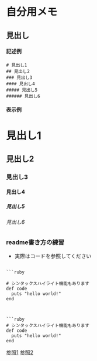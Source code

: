 # 自分用メモ

## 見出し
#### 記述例

```
# 見出し1
## 見出し2
### 見出し3
#### 見出し4
##### 見出し5
###### 見出し6

```
#### 表示例

# 見出し1
## 見出し2
### 見出し3
#### 見出し4
##### 見出し5
###### 見出し6

### readme書き方の練習
- 実際はコードを参照してください
```

```ruby

# シンタックスハイライト機能もあります
def code
  puts "hello world!"
end
```

```


```ruby
# シンタックスハイライト機能もあります
def code
  puts "hello world!"
end
```

[参照1](http://kojika17.com/2013/01/starting-markdown.html)
[参照2](http://qiita.com/tbpgr/items/989c6badefff69377da7)
